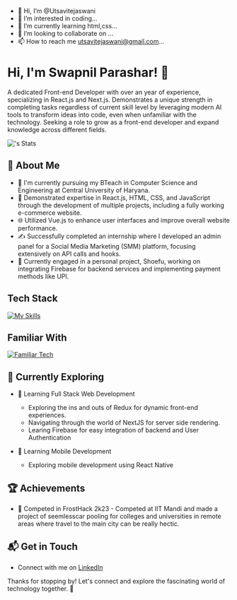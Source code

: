 - 👋 Hi, I’m @Utsavitejaswani
- 👀 I’m interested in coding...
- 🌱 I’m currently learning html,css...
- 💞️ I’m looking to collaborate on ...
- 📫 How to reach me utsavitejaswani@gmail.com...

<!---
Utsavitejaswani/Utsavitejaswani is a ✨ special ✨ repository because its `README.md` (this file) appears on your GitHub profile.
You can click the Preview link to take a look at your changes.
--->

# Hi, I'm Swapnil Parashar! 👋

A dedicated Front-end Developer with over an year of experience, specializing in React.js and Next.js. Demonstrates a unique strength in completing tasks regardless of current skill level by leveraging modern AI tools to transform ideas into code, even when unfamiliar with the technology. Seeking a role to grow as a front-end developer and expand knowledge across different fields.

![<Swapnil-Parashar>'s Stats](https://github-readme-stats.vercel.app/api?username=Swapnil-Parashar&theme=vue-dark&show_icons=true&hide_border=true&count_private=true)

## 🚀 About Me

- 🔭 I'm currently pursuing my BTeach in Computer Science and Engineering at Central University of Haryana.
- 📝 Demonstrated expertise in React.js, HTML, CSS, and JavaScript through the development of multiple projects, including a fully working e-commerce website.
- 🌐 Utilized Vue.js to enhance user interfaces and improve overall website performance.
- ✍️ Successfully completed an internship where I developed an admin panel for a Social Media Marketing (SMM) platform, focusing extensively on API calls and hooks.
- 👟 Currently engaged in a personal project, Shoefu, working on integrating Firebase for backend services and implementing payment methods like UPI.


## Tech Stack
[![My Skills](https://skillicons.dev/icons?i=js,html,css,react,vue,github)](https://skillicons.dev)

## Familiar With
[![Familiar Tech](https://skillicons.dev/icons?i=bootstrap,tailwind,materialui,firebase,redux,python)](https://skillicons.dev)

## 🌱 Currently Exploring

- 🚀 Learning Full Stack Web Development
  - Exploring the ins and outs of Redux for dynamic front-end experiences.
  - Navigating through the world of NextJS for server side rendering.
  - Learing Firebase for easy integration of backend and User Authentication
     
- 📱 Learning Mobile Development
  - Exploring mobile development using React Native

 ## 🏆 Achievements

- 🌟 Competed in FrostHack 2k23 - Competed at IIT Mandi and made a project of seemlesscar pooling for colleges and universities in remote areas where travel to the main city can be really hectic.


## 📬 Get in Touch

- Connect with me on [LinkedIn]((https://www.linkedin.com/in/swapnil-parashar-98282b24b/))
  

Thanks for stopping by! Let's connect and explore the fascinating world of technology together. 🚀



<!--

Here are some ideas to get you started:

- 🔭 I’m currently working on ...
- 🌱 I’m currently learning ...
- 👯 I’m looking to collaborate on ...
- 🤔 I’m looking for help with ...
- 💬 Ask me about ...
- 📫 How to reach me: ...
- 😄 Pronouns: ...
- ⚡ Fun fact: ...
-->

